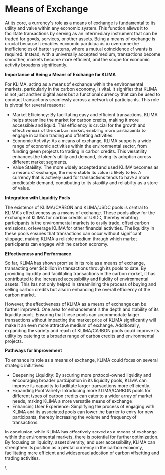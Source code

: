 # Means of Exchange

At its core, a currency's role as a means of exchange is fundamental to its utility and value within any economic system. This function allows it to facilitate transactions by serving as an intermediary instrument that can be traded for goods, services, or other assets. Being a means of exchange is crucial because it enables economic participants to overcome the inefficiencies of barter systems, where a mutual coincidence of wants is required. Instead, with a universally accepted medium, transactions become smoother, markets become more efficient, and the scope for economic activity broadens significantly.

**Importance of Being a Means of Exchange for KLIMA**

For KLIMA, acting as a means of exchange within the environmental markets, particularly in the carbon economy, is vital. It signifies that KLIMA is not just another digital asset but a functional currency that can be used to conduct transactions seamlessly across a network of participants. This role is pivotal for several reasons:

* Market Efficiency: By facilitating easy and efficient transactions, KLIMA helps streamline the market for carbon credits, making it more accessible and liquid. This efficiency is crucial for the growth and effectiveness of the carbon market, enabling more participants to engage in carbon trading and offsetting activities.
* Economic Activity: As a means of exchange, KLIMA supports a wide range of economic activities within the environmental sector, from funding green projects to trading in carbon credits. This versatility enhances the token's utility and demand, driving its adoption across different market segments.
* Value Stability: The more widely accepted and used KLIMA becomes as a means of exchange, the more stable its value is likely to be. A currency that is actively used for transactions tends to have a more predictable demand, contributing to its stability and reliability as a store of value.

**Integration with Liquidity Pools**

The existence of KLIMA/CARBON and KLIMA/USDC pools is central to KLIMA's effectiveness as a means of exchange. These pools allow for the exchange of KLIMA for carbon credits or USDC, thereby enabling participants in the environmental markets to easily trade, offset carbon emissions, or leverage KLIMA for other financial activities. The liquidity in these pools ensures that transactions can occur without significant slippage, making KLIMA a reliable medium through which market participants can engage with the carbon economy.

**Effectiveness and Performance**

So far, KLIMA has shown promise in its role as a means of exchange, transacting over $4billion in transactions through its pools to date. By providing liquidity and facilitating transactions in the carbon market, it has contributed to the increased accessibility and fluidity of environmental assets. This has not only helped in streamlining the process of buying and selling carbon credits but also in enhancing the overall efficiency of the carbon market.

However, the effectiveness of KLIMA as a means of exchange can be further improved. One area for enhancement is the depth and stability of its liquidity pools. Ensuring that these pools can accommodate larger transactions without impacting the market price of KLIMA significantly will make it an even more attractive medium of exchange. Additionally, expanding the variety and reach of KLIMA/CARBON pools could improve its utility by catering to a broader range of carbon credits and environmental projects.

**Pathways for Improvement**

To enhance its role as a means of exchange, KLIMA could focus on several strategic initiatives:

* Deepening Liquidity: By securing more protocol-owned liquidity and encouraging broader participation in its liquidity pools, KLIMA can improve its capacity to facilitate larger transactions more efficiently.
* Expanding Pool Variety: Introducing more KLIMA/CARBON pools for different types of carbon credits can cater to a wider array of market needs, making KLIMA a more versatile means of exchange.
* Enhancing User Experience: Simplifying the process of engaging with KLIMA and its associated pools can lower the barrier to entry for new participants, thereby increasing the volume and frequency of transactions.

In conclusion, while KLIMA has effectively served as a means of exchange within the environmental markets, there is potential for further optimization. By focusing on liquidity, asset diversity, and user accessibility, KLIMA can strengthen its position as a pivotal currency in the carbon economy, facilitating more efficient and widespread adoption of carbon offsetting and trading activities.

\
